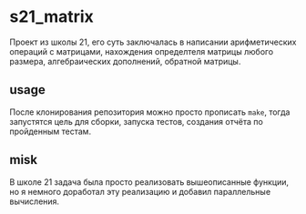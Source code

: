 # s21_matrix

Проект из школы 21, его суть заключалась в написании арифметических операций с матрицами, нахождения определтеля матрицы любого размера, алгебраических дополнений, обратной матрицы.

## usage

После клонирования репозитория можно просто прописать ```make```, тогда запустятся цель для сборки, запуска тестов, создания отчёта по пройденным тестам.

## misk 

В школе 21 задача была просто реализовать вышеописанные функции, но я немного доработал эту реализацию и добавил параллельные вычисления.